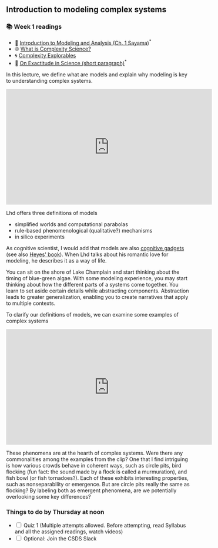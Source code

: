 ## Introduction to modeling complex systems

<div class="reading-box">
  <h3>📚 Week 1 readings</h3>
  <ul class="reading-list">
    <li><span>📖</span> <a href="https://math.libretexts.org/Bookshelves/Scientific_Computing_Simulations_and_Modeling/Introduction_to_the_Modeling_and_Analysis_of_Complex_Systems_(Sayama)/01%3A_Introduction_to_Modeling_and_Analysis" target="_blank">Introduction to Modeling and Analysis  (Ch. 1 Sayama)</a><sup>*</sup></li>
    <li><span>🌐</span> <a href="https://complexityexplained.github.io/" target="_blank">What is Complexity Science?</a></li>
    <li><span>🌀</span> <a href="https://www.complexity-explorables.org/" target="_blank">Complexity Explorables</a></li>
    <li><span>📄</span> <a href="https://kwarc.info/teaching/TDM/Borges.pdf" target="_blank">On Exactitude in Science (short paragraph)</a><sup>*</sup></li>
  </ul>
</div>

In this lecture, we define what are models and explain why modeling is key to understanding complex systems.

<iframe src="https://streaming.uvm.edu/embed/49956/" width="560" height="315" frameborder="0" allowfullscreen></iframe>

Lhd offers three definitions of models

- simplified worlds and computational parabolas
- rule-based phenomenological (qualitative?) mechanisms
- in silico experiments

As cognitive scientist, I would add that models are also [cognitive gadgets](https://cognitivemedium.com/tat/index.html) (see also [Heyes' book](https://www.hup.harvard.edu/books/9780674980150)). When Lhd talks about his romantic love for modeling, he describes it as a way of life. 

You can sit on the shore of Lake Champlain and start thinking about the timing of blue-green algae. With some modeling experience, you may start thinking about how the different parts of a systems come together. You learn to set aside certain details while abstracting  components. Abstraction leads to greater generalization, enabling you to create narratives that apply to multiple contexts.

To clarify our definitions of models, we can examine some examples of complex systems

<iframe src="https://streaming.uvm.edu/embed/49957/" width="560" height="315" frameborder="0" allowfullscreen></iframe>

These phenomena are at the hearth of complex systems. Were there any commonalities among the examples from the clip? One that I find intriguing is how various crowds behave in coherent ways, such as circle pits, bird flocking (fun fact: the sound made by a flock is called a murmuration), and fish bowl (or fish tornadoes?). Each of these exhibits interesting properties, such as nonseparability or emergence. But are circle pits really the same as flocking? By labeling both as emergent phenomena, are we potentially overlooking some key differences?

<div class="callout-box">
  <h3>Things to do by Thursday at noon</h3>
  <ul class="checklist">
    <li><input type="checkbox" id="task1"><label for="task1"> Quiz 1  (Multiple attempts allowed. Before attempting, read Syllabus and all the assigned readings, watch videos)</label></li>
    <li><input type="checkbox" id="task2"><label for="task2"> Optional: Join the CSDS Slack </label></li>
  </ul>
</div>